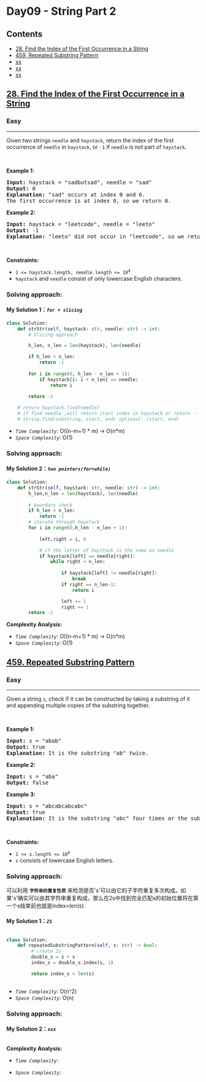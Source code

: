 # Day09 - String Part 2

## Contents
* [28. Find the Index of the First Occurrence in a String](#28)
* [459. Repeated Substring Pattern](#459)
* [xx](#)
* [xx](#)
* [xx](#)


<h2 id="28"><a href="https://leetcode.com/problems/find-the-index-of-the-first-occurrence-in-a-string">28. Find the Index of the First Occurrence in a String</a></h2><h3>Easy</h3><hr><p>Given two strings <code>needle</code> and <code>haystack</code>, return the index of the first occurrence of <code>needle</code> in <code>haystack</code>, or <code>-1</code> if <code>needle</code> is not part of <code>haystack</code>.</p>

<p>&nbsp;</p>
<p><strong class="example">Example 1:</strong></p>

<pre>
<strong>Input:</strong> haystack = &quot;sadbutsad&quot;, needle = &quot;sad&quot;
<strong>Output:</strong> 0
<strong>Explanation:</strong> &quot;sad&quot; occurs at index 0 and 6.
The first occurrence is at index 0, so we return 0.
</pre>

<p><strong class="example">Example 2:</strong></p>

<pre>
<strong>Input:</strong> haystack = &quot;leetcode&quot;, needle = &quot;leeto&quot;
<strong>Output:</strong> -1
<strong>Explanation:</strong> &quot;leeto&quot; did not occur in &quot;leetcode&quot;, so we return -1.
</pre>

<p>&nbsp;</p>
<p><strong>Constraints:</strong></p>

<ul>
	<li><code>1 &lt;= haystack.length, needle.length &lt;= 10<sup>4</sup></code></li>
	<li><code>haystack</code> and <code>needle</code> consist of only lowercase English characters.</li>
</ul>

### Solving approach:


#### My Solution 1：_`for + slicing`_
```python
class Solution:
    def strStr(self, haystack: str, needle: str) -> int:
        # Slicing approach

        h_len, n_len = len(haystack), len(needle)

        if h_len < n_len:
            return -1
        
        for i in range(0, h_len - n_len + 1):
            if haystack[i: i + n_len] == needle:
                return i
        
        return -1

	# return haystack.find(needle) 
	# if find needle ,will return start index in haystack or return  - 1 if can't it.
	# string.find(substring, start, end) optional: (start, end)
```

- *`Time Complexity`*:
O((n-m+1) * m) -> O(n*m)
- *`Space Complexity`*:
O(1)
### Solving approach:

#### My Solution 2：_`two pointers(for+while)`_
```python
class Solution:
    def strStr(self, haystack: str, needle: str) -> int:
        h_len,n_len = len(haystack), len(needle)
        
        # boundary check
        if h_len < n_len:
            return -1
        # iterate through haystack 
        for i in range(0,h_len - n_len + 1):
            
            left,right = i, 0

            # if the letter of haystack is the same as needle
            if haystack[left] == needle[right]:
                while right < n_len:
                                       
                    if haystack[left] != needle[right]:
                        break
                    if right == n_len-1:
                        return i

                    left += 1
                    right += 1
        return -1

```

**Complexity Analysis:**

- *`Time Complexity`*:
O((n-m+1) * m) -> O(n*m)
- *`Space Complexity`*:
O(1)

<h2 id ="459"><a href="https://leetcode.com/problems/repeated-substring-pattern">459. Repeated Substring Pattern</a></h2><h3>Easy</h3><hr><p>Given a string <code>s</code>, check if it can be constructed by taking a substring of it and appending multiple copies of the substring together.</p>

<p>&nbsp;</p>
<p><strong class="example">Example 1:</strong></p>

<pre>
<strong>Input:</strong> s = &quot;abab&quot;
<strong>Output:</strong> true
<strong>Explanation:</strong> It is the substring &quot;ab&quot; twice.
</pre>

<p><strong class="example">Example 2:</strong></p>

<pre>
<strong>Input:</strong> s = &quot;aba&quot;
<strong>Output:</strong> false
</pre>

<p><strong class="example">Example 3:</strong></p>

<pre>
<strong>Input:</strong> s = &quot;abcabcabcabc&quot;
<strong>Output:</strong> true
<strong>Explanation:</strong> It is the substring &quot;abc&quot; four times or the substring &quot;abcabc&quot; twice.
</pre>

<p>&nbsp;</p>
<p><strong>Constraints:</strong></p>

<ul>
	<li><code>1 &lt;= s.length &lt;= 10<sup>4</sup></code></li>
	<li><code>s</code> consists of lowercase English letters.</li>
</ul>

### Solving approach:
可以利用 **`字符串的重复性质`** 来检测是否's'可以由它的子字符重复多次构成。如果's'确实可以由其字符串重复构成，那么在2s中找到完全匹配s的初始位置将在第一个s结束前也就是index<len(s).

#### My Solution 1：_`2S`_
```python

class Solution:
    def repeatedSubstringPattern(self, s: str) -> bool:
         # create 2s
         double_s = s + s
         index_s = double_s.index(s, 1)

         return index_s < len(s)
         

```

- *`Time Complexity`*:
O(n^2)
- *`Space Complexity`*:
O(n)
### Solving approach:

#### My Solution 2：_`xxx`_
```python


```

**Complexity Analysis:**

- *`Time Complexity`*:

- *`Space Complexity`*:
